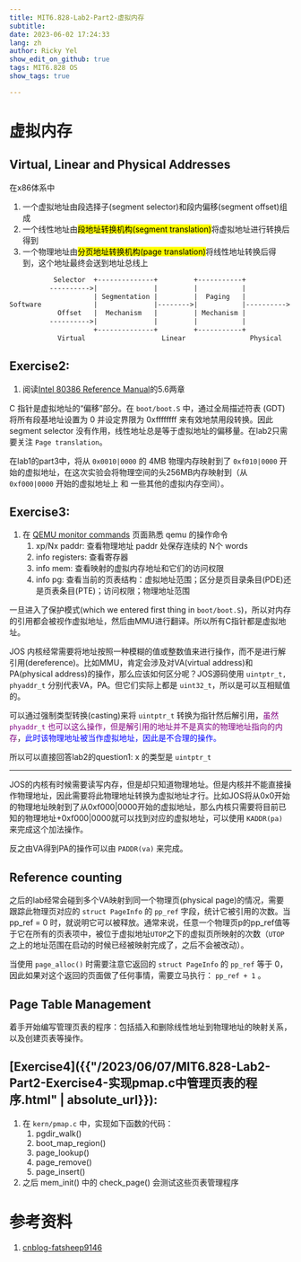 ```yaml
---
title: MIT6.828-Lab2-Part2-虚拟内存
subtitle: 
date: 2023-06-02 17:24:33
lang: zh
author: Ricky Yel
show_edit_on_github: true
tags: MIT6.828 OS
show_tags: true

---
```


<!--more-->

# 虚拟内存

## Virtual, Linear and Physical Addresses

在x86体系中

1. 一个虚拟地址由段选择子(segment selector)和段内偏移(segment offset)组成
2. 一个线性地址由<mark>段地址转换机构(segment translation)</mark>将虚拟地址进行转换后得到
3. 一个物理地址由<mark>分页地址转换机构(page translation)</mark>将线性地址转换后得到，这个地址最终会送到地址总线上

```html
           Selector  +--------------+         +-----------+
          ---------->|              |         |           |
                     | Segmentation |         |  Paging   |
Software             |              |-------->|           |---------->  RAM
            Offset   |  Mechanism   |         | Mechanism |
          ---------->|              |         |           |
                     +--------------+         +-----------+
            Virtual                   Linear                Physical
```

## Exercise2: 

1. 阅读[Intel 80386 Reference Manual](https://pdos.csail.mit.edu/6.828/2018/readings/i386/toc.htm)的5.6两章

C 指针是虚拟地址的“偏移”部分。在 `boot/boot.S` 中，通过全局描述符表 (GDT)将所有段基地址设置为 0 并设定界限为 0xffffffff 来有效地禁用段转换。因此 segment selector 没有作用，线性地址总是等于虚拟地址的偏移量。在lab2只需要关注 `Page translation`。

在lab1的part3中，将从 `0x0010|0000` 的 4MB 物理内存映射到了 `0xf010|0000` 开始的虚拟地址，在这次实验会将物理空间的头256MB内存映射到（从 `0xf000|0000` 开始的虚拟地址上  和  一些其他的虚拟内存空间）。

## Exercise3:

1. 在 [QEMU monitor commands](https://pdos.csail.mit.edu/6.828/2018/labguide.html#qemu) 页面熟悉 qemu 的操作命令
   1. xp/Nx paddr: 查看物理地址 paddr 处保存连续的 N个 words
   2. info registers: 查看寄存器
   3. info mem: 查看映射的虚拟内存地址和它们的访问权限
   4. info pg: 查看当前的页表结构：虚拟地址范围；区分是页目录条目(PDE)还是页表条目(PTE)；访问权限；物理地址范围

一旦进入了保护模式(which we entered first thing in `boot/boot.S`)，所以对内存的引用都会被视作虚拟地址，然后由MMU进行翻译。所以所有C指针都是虚拟地址。

JOS 内核经常需要将地址按照一种模糊的值或整数值来进行操作，而不是进行解引用(dereference)。比如MMU，肯定会涉及对VA(virtual address)和PA(physical address)的操作，那么应该如何区分呢？JOS源码使用 `uintptr_t, phyaddr_t` 分别代表VA，PA。但它们实际上都是 `uint32_t`，所以是可以互相赋值的。

可以通过强制类型转换(casting)来将 `uintptr_t` 转换为指针然后解引用，<font color = purple>虽然 `phyaddr_t` 也可以这么操作，但是解引用的地址并不是真实的物理地址指向的内存</font>，<font color=blue>此时该物理地址被当作虚拟地址，因此是不合理的操作。</font>

所以可以直接回答lab2的question1: x 的类型是 `uintptr_t`

----

JOS的内核有时候需要读写内存，但是却只知道物理地址。但是内核并不能直接操作物理地址，因此需要将此物理地址转换为虚拟地址才行。比如JOS将从0x0开始的物理地址映射到了从0xf000|0000开始的虚拟地址，那么内核只需要将目前已知的物理地址+0xf000|0000就可以找到对应的虚拟地址，可以使用 `KADDR(pa)` 来完成这个加法操作。

反之由VA得到PA的操作可以由 `PADDR(va)` 来完成。

## Reference counting

之后的lab经常会碰到多个VA映射到同一个物理页(physical page)的情况，需要跟踪此物理页对应的 `struct PageInfo` 的 `pp_ref` 字段，统计它被引用的次数。当 pp_ref = 0 时，就说明它可以被释放。通常来说，任意一个物理页p的pp_ref值等于它在所有的页表项中，被位于虚拟地址`UTOP`之下的虚拟页所映射的次数（`UTOP`之上的地址范围在启动的时候已经被映射完成了，之后不会被改动）。

当使用 `page_alloc()` 时需要注意它返回的 `struct PageInfo` 的 `pp_ref` 等于 0，因此如果对这个返回的页面做了任何事情，需要立马执行： `pp_ref + 1` 。

## Page Table Management

着手开始编写管理页表的程序：包括插入和删除线性地址到物理地址的映射关系，以及创建页表等操作。

## [Exercise4]({{"/2023/06/07/MIT6.828-Lab2-Part2-Exercise4-实现pmap.c中管理页表的程序.html" | absolute_url}}): 

1. 在 `kern/pmap.c` 中，实现如下函数的代码：
   1. pgdir_walk()
   2. boot_map_region()
   3. page_lookup()
   4. page_remove()
   5. page_insert()
2. 之后 mem_init() 中的 check_page() 会测试这些页表管理程序

# 参考资料

1. [cnblog-fatsheep9146](https://www.cnblogs.com/fatsheep9146/p/5124921.html)